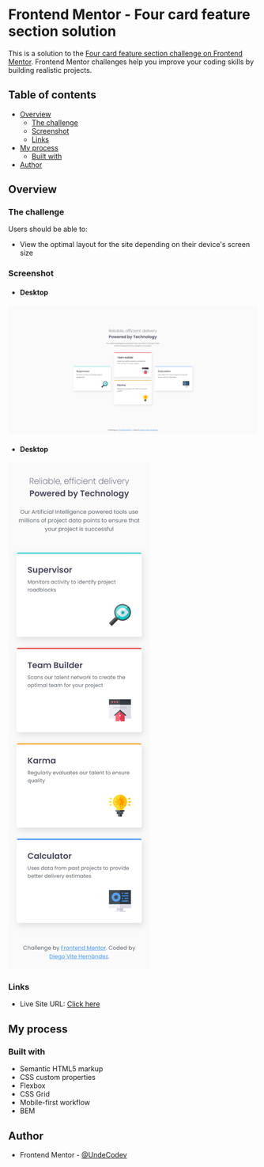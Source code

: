 # Frontend Mentor - Four card feature section solution

This is a solution to the [Four card feature section challenge on Frontend Mentor](https://www.frontendmentor.io/challenges/four-card-feature-section-weK1eFYK). Frontend Mentor challenges help you improve your coding skills by building realistic projects. 

## Table of contents

- [Overview](#overview)
  - [The challenge](#the-challenge)
  - [Screenshot](#screenshot)
  - [Links](#links)
- [My process](#my-process)
  - [Built with](#built-with)
- [Author](#author)


## Overview

### The challenge

Users should be able to:

- View the optimal layout for the site depending on their device's screen size

### Screenshot

* #### Desktop
![](./screenshots/four-card-feature-section--desktop.png)

* #### Desktop
![](./screenshots/four-card-feature-section--mobile.png)

### Links

- Live Site URL: [Click here](https://undecodev.github.io/frontend-mentor/four-card-feature-section/)

## My process

### Built with

- Semantic HTML5 markup
- CSS custom properties
- Flexbox
- CSS Grid
- Mobile-first workflow
- BEM

## Author

- Frontend Mentor - [@UndeCodev](https://www.frontendmentor.io/profile/UndeCodev)

